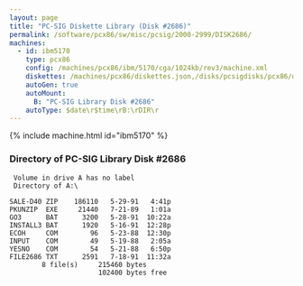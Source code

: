 ```yaml
---
layout: page
title: "PC-SIG Diskette Library (Disk #2686)"
permalink: /software/pcx86/sw/misc/pcsig/2000-2999/DISK2686/
machines:
  - id: ibm5170
    type: pcx86
    config: /machines/pcx86/ibm/5170/cga/1024kb/rev3/machine.xml
    diskettes: /machines/pcx86/diskettes.json,/disks/pcsigdisks/pcx86/diskettes.json
    autoGen: true
    autoMount:
      B: "PC-SIG Library Disk #2686"
    autoType: $date\r$time\rB:\rDIR\r
---
```


{% include machine.html id="ibm5170" %}

### Directory of PC-SIG Library Disk #2686

     Volume in drive A has no label
     Directory of A:\

    SALE-D40 ZIP    186110   5-29-91   4:41p
    PKUNZIP  EXE     21440   7-21-89   1:01a
    GO3      BAT      3200   5-28-91  10:22a
    INSTALL3 BAT      1920   5-16-91  12:28p
    ECOH     COM        96   5-23-88  12:30p
    INPUT    COM        49   5-19-88   2:05a
    YESNO    COM        54   5-21-88   6:50p
    FILE2686 TXT      2591   7-18-91  11:32a
            8 file(s)     215460 bytes
                          102400 bytes free
